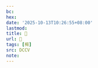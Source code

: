 ```yaml
---
bc:
hex:
date: '2025-10-13T10:26:55+08:00'
lastmod:
title: 􄓓
url: 􄓓
tags: [槆]
src: DCCV
note:
---
```

